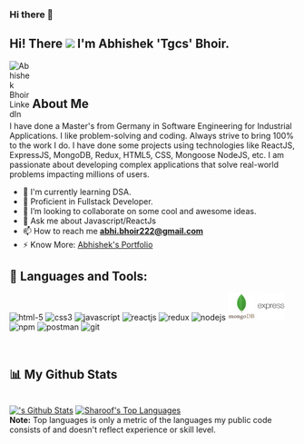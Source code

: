 ### Hi there 👋

<!--
**Abhibhoir222/Abhibhoir222** is a ✨ _special_ ✨ repository because its `README.md` (this file) appears on your GitHub profile.

Here are some ideas to get you started:

- 🔭 I’m currently working on ...
- 🌱 I’m currently learning ...
- 👯 I’m looking to collaborate on ...
- 🤔 I’m looking for help with ...
- 💬 Ask me about ...
- 📫 How to reach me: ...
- 😄 Pronouns: ...
- ⚡ Fun fact: ...
-->
<!-- **Sharoof-Khan/Sharoof-Khan** is a ✨ _special_ ✨ repository because its `README.md` (this file) appears on your GitHub profile. -->
## Hi! There  <img src="https://media.giphy.com/media/hvRJCLFzcasrR4ia7z/giphy.gif" width="25px"> I'm Abhishek 'Tgcs' Bhoir.

<a href="https://linkedin.com/in/abhishek-bhoir-0a242212b">
  <img align="left" alt="Abhishek Bhoir LinkedIn" width="40px" src="https://raw.githubusercontent.com/peterthehan/peterthehan/master/assets/linkedin.svg" />
</a>
<!-- <a href="https://twitter.com/Sharoof_Khan73">
  <img align="left" alt="Sharoof Khan | Twitter" width="40px" src="https://raw.githubusercontent.com/peterthehan/peterthehan/master/assets/twitter.svg" />
</a> -->

<br/>
<br/>


## About Me
I have done a Master's from Germany in Software Engineering for Industrial Applications. I like problem-solving and coding. Always strive to bring 100% to the work I do. I have done some projects using technologies like ReactJS, ExpressJS, MongoDB, Redux, HTML5, CSS, Mongoose NodeJS, etc. I am passionate about developing complex applications that solve real-world problems impacting millions of users.


- 🌱 I'm currently learning DSA.
- 🔭 Proficient in Fullstack Developer.
- 👯 I’m looking to collaborate on some cool and awesome ideas.
- 💬 Ask me about Javascript/ReactJs 
-  📫 How to reach me **abhi.bhoir222@gmail.com**
- ⚡ Know More: <a href="https://abhibhoir222.github.io/webResume/" target = "_blank">Abhishek's Portfolio</a> 

## 🚀 Languages and Tools:

<p align="left"> 
    <img src="https://img.icons8.com/color/48/000000/html-5.png" alt="html-5"/> 
    <img src="https://img.icons8.com/color/48/000000/css3.png" alt="css3"/>
    <img src="https://img.icons8.com/color/48/000000/javascript.png" alt="javascript"/>
    <img src="https://img.icons8.com/officel/80/000000/react.png" alt="reactjs"  width="48" height="48"/>
    <img src="https://img.icons8.com/color/48/000000/redux.png" alt="redux"/>
    <img src="https://img.icons8.com/color/48/000000/nodejs.png" alt="nodejs"/> 
    <img src="https://raw.githubusercontent.com/devicons/devicon/master/icons/mongodb/mongodb-original-wordmark.svg" alt="mongodb" width="48" height="48"/>
    <img src="https://raw.githubusercontent.com/devicons/devicon/master/icons/express/express-original-wordmark.svg" alt="express" width="48" height="48"/>
    <img src="https://img.icons8.com/color/48/000000/npm.png"  alt="npm"/>   
    <img src="https://www.vectorlogo.zone/logos/getpostman/getpostman-icon.svg" alt="postman" width="45" height="45" alt="postman"/>
    <img src="https://img.icons8.com/color/48/000000/git.png" alt="git"/>
    
</p>

<br/>

## 📊 My Github Stats

  <br/>
    <a href="https://github.com/Abhibhoir222/"><img alt="'s Github Stats" src="https://github-readme-stats.vercel.app/api?username=sharoof-khan&show_icons=true&count_private=true&theme=react&hide_border=true&bg_color=0D1117" /></a>
  <a href="https://github.com/sharoof-khan/"><img alt="Sharoof's Top Languages" src="https://github-readme-stats.vercel.app/api/top-langs/?username=Sharoof-khan&langs_count=8&count_private=true&layout=compact&theme=react&hide_border=true&bg_color=0D1117" /></a>
  <!-- [![Top Langs](https://github-readme-stats.vercel.app/api/top-langs/?username=sharoof-khan)](https://github.com/sharoof-khan/github-readme-stats) -->
  <!-- <a href = "https://github-readme-stats.vercel.app/api/top-langs/?username=sharoof-khan"(https://github.com/sharoof-khan/github-readme-stats) -->

  <br/>
  <b>Note:</b> Top languages is only a metric of the languages my public code consists of and doesn't reflect experience or skill level.
